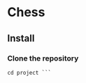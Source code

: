 # Chess


## Install

### Clone the repository

``` git clone git@github.com:kikicat-meows/chess.git
cd project ```
